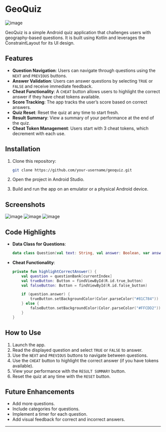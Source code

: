 # GeoQuiz
![image](https://github.com/user-attachments/assets/16532083-1e99-4d52-8c15-72c33364c4de)

GeoQuiz is a simple Android quiz application that challenges users with geography-based questions. It is built using Kotlin and leverages the ConstraintLayout for its UI design.

## Features

- **Question Navigation**: Users can navigate through questions using the `NEXT` and `PREVIOUS` buttons.
- **Answer Validation**: Users can answer questions by selecting `TRUE` or `FALSE` and receive immediate feedback.
- **Cheat Functionality**: A `CHEAT` button allows users to highlight the correct answer if they have cheat tokens available.
- **Score Tracking**: The app tracks the user’s score based on correct answers.
- **Quiz Reset**: Reset the quiz at any time to start fresh.
- **Result Summary**: View a summary of your performance at the end of the quiz.
- **Cheat Token Management**: Users start with 3 cheat tokens, which decrement with each use.
  

## Installation

1. Clone this repository:
   ```bash
   git clone https://github.com/your-username/geoquiz.git
   ```

2. Open the project in Android Studio.
3. Build and run the app on an emulator or a physical Android device.

## Screenshots

![image](https://github.com/user-attachments/assets/5222bbfd-4818-4d90-b47f-d1e99d37de4d)
![image](https://github.com/user-attachments/assets/e3af4a66-4bba-4ce8-9e62-d0e003a1ea3a)
![image](https://github.com/user-attachments/assets/1aa343dc-2b37-4a69-b6b0-bb34bbc5f684)

## Code Highlights

- **Data Class for Questions**:
  ```kotlin
  data class Question(val text: String, val answer: Boolean, var answered: Boolean = false)
  ```
- **Cheat Functionality**:
  ```kotlin
  private fun highlightCorrectAnswer() {
      val question = questionBank[currentIndex]
      val trueButton: Button = findViewById(R.id.true_button)
      val falseButton: Button = findViewById(R.id.false_button)

      if (question.answer) {
          trueButton.setBackgroundColor(Color.parseColor("#81C784")) // Light green
      } else {
          falseButton.setBackgroundColor(Color.parseColor("#FFCDD2")) // Light red
      }
  }
  ```

## How to Use

1. Launch the app.
2. Read the displayed question and select `TRUE` or `FALSE` to answer.
3. Use the `NEXT` and `PREVIOUS` buttons to navigate between questions.
4. Use the `CHEAT` button to highlight the correct answer (if you have tokens available).
5. View your performance with the `RESULT SUMMARY` button.
6. Reset the quiz at any time with the `RESET` button.

## Future Enhancements

- Add more questions.
- Include categories for questions.
- Implement a timer for each question.
- Add visual feedback for correct and incorrect answers.

---

